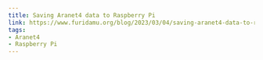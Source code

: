 ```yaml
---
title: Saving Aranet4 data to Raspberry Pi
link: https://www.furidamu.org/blog/2023/03/04/saving-aranet4-data-to-raspberry-pi/
tags: 
- Aranet4
- Raspberry Pi
---
```

